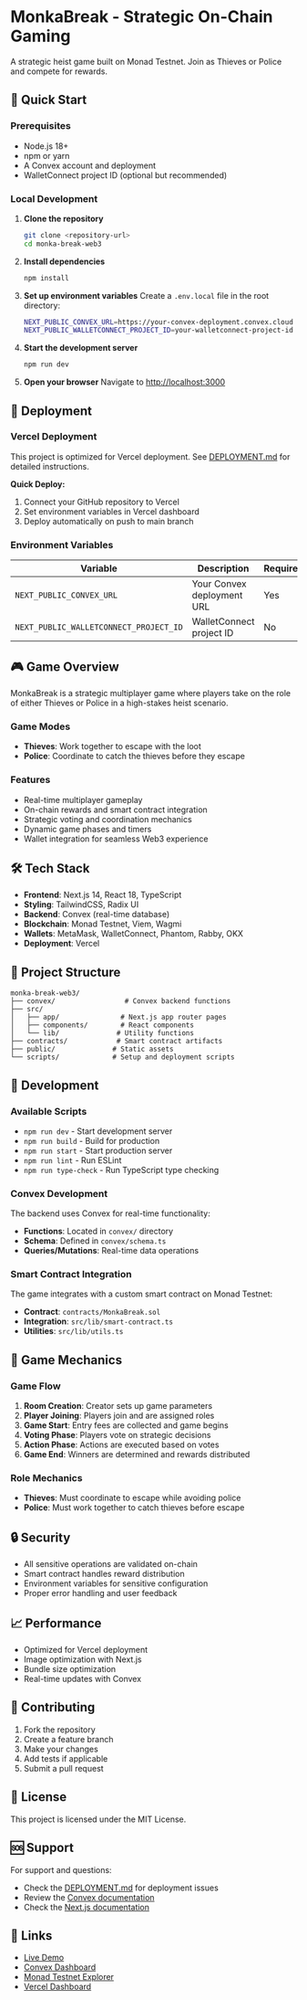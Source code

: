 # MonkaBreak - Strategic On-Chain Gaming

A strategic heist game built on Monad Testnet. Join as Thieves or Police and compete for rewards.

## 🚀 Quick Start

### Prerequisites

- Node.js 18+ 
- npm or yarn
- A Convex account and deployment
- WalletConnect project ID (optional but recommended)

### Local Development

1. **Clone the repository**
   ```bash
   git clone <repository-url>
   cd monka-break-web3
   ```

2. **Install dependencies**
   ```bash
   npm install
   ```

3. **Set up environment variables**
   Create a `.env.local` file in the root directory:
   ```bash
   NEXT_PUBLIC_CONVEX_URL=https://your-convex-deployment.convex.cloud
   NEXT_PUBLIC_WALLETCONNECT_PROJECT_ID=your-walletconnect-project-id
   ```

4. **Start the development server**
   ```bash
   npm run dev
   ```

5. **Open your browser**
   Navigate to [http://localhost:3000](http://localhost:3000)

## 🚀 Deployment

### Vercel Deployment

This project is optimized for Vercel deployment. See [DEPLOYMENT.md](./DEPLOYMENT.md) for detailed instructions.

**Quick Deploy:**
1. Connect your GitHub repository to Vercel
2. Set environment variables in Vercel dashboard
3. Deploy automatically on push to main branch

### Environment Variables

| Variable | Description | Required |
|----------|-------------|----------|
| `NEXT_PUBLIC_CONVEX_URL` | Your Convex deployment URL | Yes |
| `NEXT_PUBLIC_WALLETCONNECT_PROJECT_ID` | WalletConnect project ID | No |

## 🎮 Game Overview

MonkaBreak is a strategic multiplayer game where players take on the role of either Thieves or Police in a high-stakes heist scenario.

### Game Modes
- **Thieves**: Work together to escape with the loot
- **Police**: Coordinate to catch the thieves before they escape

### Features
- Real-time multiplayer gameplay
- On-chain rewards and smart contract integration
- Strategic voting and coordination mechanics
- Dynamic game phases and timers
- Wallet integration for seamless Web3 experience

## 🛠️ Tech Stack

- **Frontend**: Next.js 14, React 18, TypeScript
- **Styling**: TailwindCSS, Radix UI
- **Backend**: Convex (real-time database)
- **Blockchain**: Monad Testnet, Viem, Wagmi
- **Wallets**: MetaMask, WalletConnect, Phantom, Rabby, OKX
- **Deployment**: Vercel

## 📁 Project Structure

```
monka-break-web3/
├── convex/                 # Convex backend functions
├── src/
│   ├── app/               # Next.js app router pages
│   ├── components/        # React components
│   └── lib/              # Utility functions
├── contracts/            # Smart contract artifacts
├── public/              # Static assets
└── scripts/             # Setup and deployment scripts
```

## 🔧 Development

### Available Scripts

- `npm run dev` - Start development server
- `npm run build` - Build for production
- `npm run start` - Start production server
- `npm run lint` - Run ESLint
- `npm run type-check` - Run TypeScript type checking

### Convex Development

The backend uses Convex for real-time functionality:

- **Functions**: Located in `convex/` directory
- **Schema**: Defined in `convex/schema.ts`
- **Queries/Mutations**: Real-time data operations

### Smart Contract Integration

The game integrates with a custom smart contract on Monad Testnet:

- **Contract**: `contracts/MonkaBreak.sol`
- **Integration**: `src/lib/smart-contract.ts`
- **Utilities**: `src/lib/utils.ts`

## 🎯 Game Mechanics

### Game Flow
1. **Room Creation**: Creator sets up game parameters
2. **Player Joining**: Players join and are assigned roles
3. **Game Start**: Entry fees are collected and game begins
4. **Voting Phase**: Players vote on strategic decisions
5. **Action Phase**: Actions are executed based on votes
6. **Game End**: Winners are determined and rewards distributed

### Role Mechanics
- **Thieves**: Must coordinate to escape while avoiding police
- **Police**: Must work together to catch thieves before escape

## 🔒 Security

- All sensitive operations are validated on-chain
- Smart contract handles reward distribution
- Environment variables for sensitive configuration
- Proper error handling and user feedback

## 📈 Performance

- Optimized for Vercel deployment
- Image optimization with Next.js
- Bundle size optimization
- Real-time updates with Convex

## 🤝 Contributing

1. Fork the repository
2. Create a feature branch
3. Make your changes
4. Add tests if applicable
5. Submit a pull request

## 📄 License

This project is licensed under the MIT License.

## 🆘 Support

For support and questions:
- Check the [DEPLOYMENT.md](./DEPLOYMENT.md) for deployment issues
- Review the [Convex documentation](https://docs.convex.dev)
- Check the [Next.js documentation](https://nextjs.org/docs)

## 🔗 Links

- [Live Demo](https://monka-break-web3.vercel.app)
- [Convex Dashboard](https://dashboard.convex.dev)
- [Monad Testnet Explorer](https://testnet-explorer.monad.xyz)
- [Vercel Dashboard](https://vercel.com/dashboard) 
